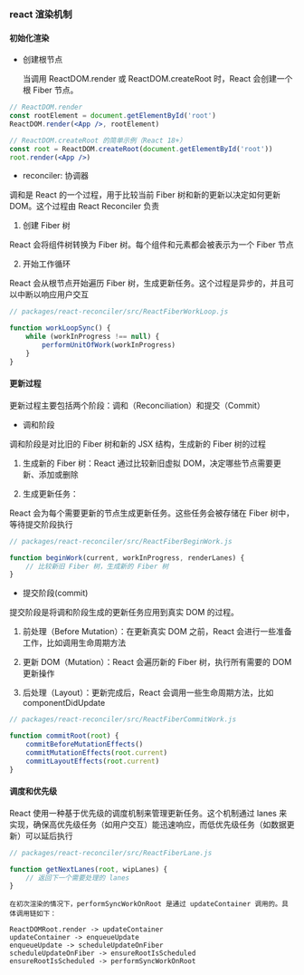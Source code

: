 ### react 渲染机制

#### 初始化渲染

-   创建根节点

    当调用 ReactDOM.render 或 ReactDOM.createRoot 时，React 会创建一个根 Fiber 节点。

```jsx
// ReactDOM.render
const rootElement = document.getElementById('root')
ReactDOM.render(<App />, rootElement)

// ReactDOM.createRoot 的简单示例（React 18+）
const root = ReactDOM.createRoot(document.getElementById('root'))
root.render(<App />)
```

-   reconciler: 协调器

调和是 React 的一个过程，用于比较当前 Fiber 树和新的更新以决定如何更新 DOM。这个过程由 React Reconciler 负责

1. 创建 Fiber 树

React 会将组件树转换为 Fiber 树。每个组件和元素都会被表示为一个 Fiber 节点

2. 开始工作循环

React 会从根节点开始遍历 Fiber 树，生成更新任务。这个过程是异步的，并且可以中断以响应用户交互

```js
// packages/react-reconciler/src/ReactFiberWorkLoop.js

function workLoopSync() {
    while (workInProgress !== null) {
        performUnitOfWork(workInProgress)
    }
}
```

#### 更新过程

更新过程主要包括两个阶段：调和（Reconciliation）和提交（Commit）

-   调和阶段

调和阶段是对比旧的 Fiber 树和新的 JSX 结构，生成新的 Fiber 树的过程

1. 生成新的 Fiber 树：React 通过比较新旧虚拟 DOM，决定哪些节点需要更新、添加或删除

2. 生成更新任务：

React 会为每个需要更新的节点生成更新任务。这些任务会被存储在 Fiber 树中，等待提交阶段执行

```js
// packages/react-reconciler/src/ReactFiberBeginWork.js

function beginWork(current, workInProgress, renderLanes) {
    // 比较新旧 Fiber 树，生成新的 Fiber 树
}
```

-   提交阶段(commit)

提交阶段是将调和阶段生成的更新任务应用到真实 DOM 的过程。

1. 前处理（Before Mutation）：在更新真实 DOM 之前，React 会进行一些准备工作，比如调用生命周期方法

2. 更新 DOM（Mutation）：React 会遍历新的 Fiber 树，执行所有需要的 DOM 更新操作

3. 后处理（Layout）：更新完成后，React 会调用一些生命周期方法，比如 componentDidUpdate

```js
// packages/react-reconciler/src/ReactFiberCommitWork.js

function commitRoot(root) {
    commitBeforeMutationEffects()
    commitMutationEffects(root.current)
    commitLayoutEffects(root.current)
}
```

#### 调度和优先级

React 使用一种基于优先级的调度机制来管理更新任务。这个机制通过 lanes 来实现，确保高优先级任务（如用户交互）能迅速响应，而低优先级任务（如数据更新）可以延后执行

```js
// packages/react-reconciler/src/ReactFiberLane.js

function getNextLanes(root, wipLanes) {
    // 返回下一个需要处理的 lanes
}
```

```
在初次渲染的情况下，performSyncWorkOnRoot 是通过 updateContainer 调用的。具体调用链如下：

ReactDOMRoot.render -> updateContainer
updateContainer -> enqueueUpdate
enqueueUpdate -> scheduleUpdateOnFiber
scheduleUpdateOnFiber -> ensureRootIsScheduled
ensureRootIsScheduled -> performSyncWorkOnRoot

```
